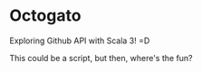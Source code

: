 # Octogato

Exploring Github API with Scala 3! =D

This could be a script, but then, where's the fun?
